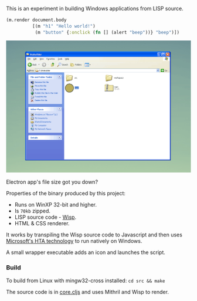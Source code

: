 This is an experiment in building Windows applications from LISP source.

```clojure
(m.render document.body
          [(m "h1" "Hello world!")
           (m "button" {:onclick (fn [] (alert "beep"))} "beep")])
```

![Screencast of resulting binary running on Windows XP 32-bit](./screencast.gif)

Electron app's file size got you down?

Properties of the binary produced by this project:

 * Runs on WinXP 32-bit and higher.
 * Is `70kb` zipped.
 * LISP source code - [Wisp](https://gozala.io/wisp/).
 * HTML & CSS renderer.

It works by transpiling the Wisp source code to Javascript and then uses [Microsoft's HTA technology](https://docs.microsoft.com/en-us/previous-versions//ms536496(v=vs.85)) to run natively on Windows.

A small wrapper executable adds an icon and launches the script.

### Build

To build from Linux with mingw32-cross installed: `cd src && make`

The source code is in [core.cljs](./src/core.cljs) and uses Mithril and Wisp to render.

